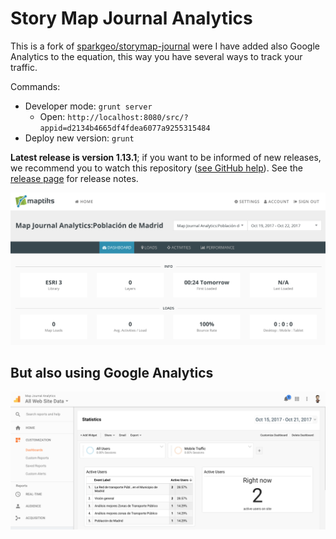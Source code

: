 ﻿Story Map Journal Analytics
=================

This is a fork of [sparkgeo/storymap-journal](https://github.com/sparkgeo/storymap-journal)
were I have added also Google Analytics to the equation, this way you have
several ways to track your traffic.

Commands:

* Developer mode: `grunt server`
    * Open:  `http://localhost:8080/src/?appid=d2134b4665df4fdea6077a9255315484`
* Deploy new version: `grunt`

**Latest release is version 1.13.1**; if you want to be informed of new releases, we recommend you to watch this repository ([see GitHub help](https://help.github.com/articles/watching-repositories)). See the [release page](https://github.com/Esri/map-journal-storytelling-template-js/releases) for release notes.

![Google Analytics](./maptiks-dashboard.png)

## But also using Google Analytics

![Google Analytics](./google-analytics-dashboard.png)

